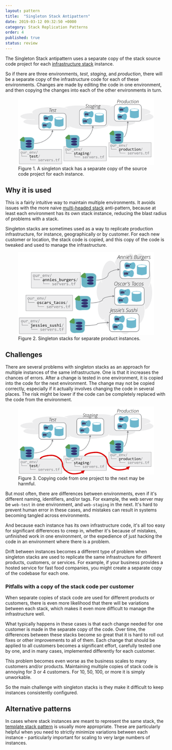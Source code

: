 ```yaml
---
layout: pattern
title:  "Singleton Stack Antipattern"
date: 2019-03-12 09:32:50 +0000
category: Stack Replication Patterns
order: 4
published: true
status: review
---
```


The Singleton Stack antipattern uses a separate copy of the stack source code project for each [infrastructure stack](/patterns/stack-concept/) instance.

So if there are three environments, _test_, _staging_, and _production_, there will be a separate copy of the infrastructure code for each of these environments. Changes are made by editing the code in one environment, and then copying the changes into each of the other environments in turn.


<figure>
  <img src="images/singleton-stack.png" alt="A singleton stack has a separate copy of the source code project for each instance"/>
  <figcaption>Figure 1. A singleton stack has a separate copy of the source code project for each instance.</figcaption>
</figure>



## Why it is used

This is a fairly intuitive way to maintain multiple environments. It avoids issues with the more naive [multi-headed stack](/patterns/stack-replication/many-headed-stack.html) anti-pattern, because at least each environment has its own stack instance, reducing the blast radius of problems with a stack.

Singleton stacks are sometimes used as a way to replicate production infrastructure, for instance, geographically or by customer. For each new customer or location, the stack code is copied, and this copy of the code is tweaked and used to manage the infrastructure.


<figure>
  <img src="images/singleton-product-stack.png" alt="Singleton stacks for separate product instances"/>
  <figcaption>Figure 2. Singleton stacks for separate product instances.</figcaption>
</figure>


## Challenges

There are several problems with singleton stacks as an approach for multiple instances of the same infrastructure. One is that it increases the chances of errors. After a change is tested in one environment, it is copied into the code for the next environment. The change may not be copied correctly, especially if it actually involves changing the code in several places. The risk might be lower if the code can be completely replaced with the code from the environment.


<figure>
  <img src="images/singleton-stack-copying-code.png" alt="Copying code from one project to the next may be harmful"/>
  <figcaption>Figure 3. Copying code from one project to the next may be harmful.</figcaption>
</figure>


But most often, there are differences between environments, even if it's different naming, identifiers, and/or tags. For example, the web server may be `web-test` in one environment, and `web-staging` in the next. It's hard to prevent human error in these cases, and mistakes can result in systems becoming tangled across environments.

And because each instance has its own infrastructure code, it's all too easy for significant differences to creep in, whether it's because of mistakes, unfinished work in one environment, or the expedience of just hacking the code in an environment where there is a problem.

Drift between instances becomes a different type of problem when singleton stacks are used to replicate the same infrastructure for different products, customers, or services. For example, if your business provides a hosted service for fast food companies, you might create a separate copy of the codebase for each one.


### Pitfalls with a copy of the stack code per customer

When separate copies of stack code are used for different products or customers, there is even more likelihood that there will be variations between each stack, which makes it even more difficult to manage the infrastructure well.

What typically happens in these cases is that each change needed for one customer is made in the separate copy of the code. Over time, the differences between these stacks become so great that it is hard to roll out fixes or other improvements to all of them. Each change that should be applied to all customers becomes a significant effort, carefully tested one by one, and in many cases, implemented differently for each customer.

This problem becomes even worse as the business scales to many customers and/or products. Maintaining multiple copies of stack code is annoying for 3 or 4 customers. For 10, 50, 100, or more it is simply unworkable.

So the main challenge with singleton stacks is they make it difficult to keep instances consistently configured.


## Alternative patterns

In cases where stack instances are meant to represent the same stack, the [template stack pattern](/patterns/stack-replication/template-stack.html) is usually more appropriate. These are particularly helpful when you need to strictly minimize variations between each instance - particularly important for scaling to very large numbers of instances.

